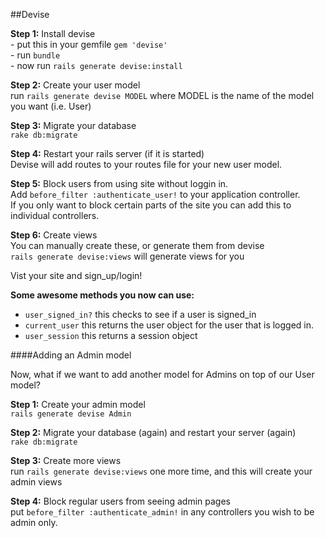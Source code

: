 ##Devise

**Step 1:** Install devise  
	- put this in your gemfile `gem 'devise'`  
	- run `bundle`  
	- now run `rails generate devise:install`  

**Step 2:** Create your user model  
	run `rails generate devise MODEL` where MODEL is the name of the model you want (i.e. User)  

**Step 3:** Migrate your database  
	`rake db:migrate`  

**Step 4:** Restart your rails server (if it is started)  
	Devise will add routes to your routes file for your new user model.  

**Step 5:** Block users from using site without loggin in.  
	Add `before_filter :authenticate_user!` to your application controller.  
	If you only want to block certain parts of the site you can add this to individual controllers.  

**Step 6:** Create views  
	You can manually create these, or generate them from devise  
	`rails generate devise:views` will generate views for you  

Vist your site and sign_up/login!  

**Some awesome methods you now can use:**  
- `user_signed_in?` this checks to see if a user is signed_in
- `current_user` this returns the user object for the user that is logged in.
- `user_session` this returns a session object

####Adding an Admin model

Now, what if we want to add another model for Admins on top of our User model?  

**Step 1:** Create your admin model  
	`rails generate devise Admin`  

**Step 2:** Migrate your database (again) and restart your server (again)  
	`rake db:migrate`  

**Step 3:** Create more views  
	run `rails generate devise:views` one more time, and this will create your admin views

**Step 4:** Block regular users from seeing admin pages  
	put `before_filter :authenticate_admin!` in any controllers you wish to be admin only.  
